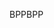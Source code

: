 <span data-ttu-id="c5c49-101">BPP</span><span class="sxs-lookup"><span data-stu-id="c5c49-101">BPP</span></span>